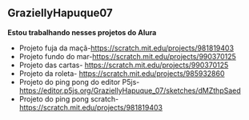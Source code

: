 ## GraziellyHapuque07

**Estou trabalhando nesses projetos do Alura**

- Projeto fuja da maçã-https://scratch.mit.edu/projects/981819403
- Projeto fundo do mar-https://scratch.mit.edu/projects/990370125
- Projeto das cartas- https://scratch.mit.edu/projects/990370125
- Projeto da roleta- https://scratch.mit.edu/projects/985932860
- Projeto do ping pong do editor P5js-https://editor.p5js.org/GraziellyHapuque_07/sketches/dMZthpSaed
- Projeto do ping pong scratch- https://scratch.mit.edu/projects/981819403
